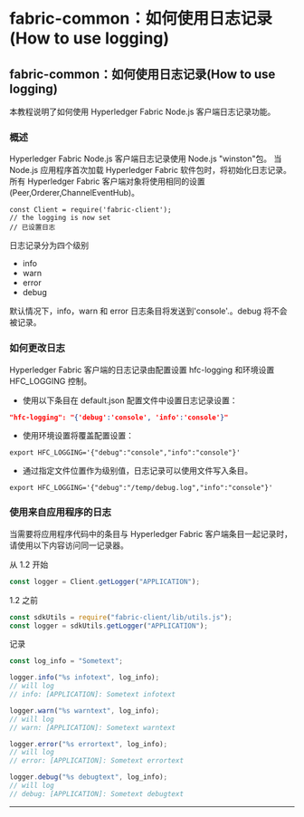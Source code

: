 # fabric-common：如何使用日志记录(How to use logging)

## fabric-common：如何使用日志记录(How to use logging)

本教程说明了如何使用 Hyperledger Fabric Node.js 客户端日志记录功能。

### 概述

Hyperledger Fabric Node.js 客户端日志记录使用 Node.js "winston"包。 当 Node.js 应用程序首次加载 Hyperledger Fabric 软件包时，将初始化日志记录。 所有 Hyperledger Fabric 客户端对象将使用相同的设置(Peer,Orderer,ChannelEventHub)。

```
const Client = require('fabric-client');
// the logging is now set
// 已设置日志
```

日志记录分为四个级别

- info
- warn
- error
- debug

默认情况下，info，warn 和 error 日志条目将发送到'console'.。debug 将不会被记录。

### 如何更改日志

Hyperledger Fabric 客户端的日志记录由配置设置 hfc-logging 和环境设置 HFC_LOGGING 控制。

- 使用以下条目在 default.json 配置文件中设置日志记录设置：

```json
"hfc-logging": "{'debug':'console', 'info':'console'}"
```

- 使用环境设置将覆盖配置设置：

```shell
export HFC_LOGGING='{"debug":"console","info":"console"}'
```

- 通过指定文件位置作为级别值，日志记录可以使用文件写入条目。

```shell
export HFC_LOGGING='{"debug":"/temp/debug.log","info":"console"}'
```

### 使用来自应用程序的日志

当需要将应用程序代码中的条目与 Hyperledger Fabric 客户端条目一起记录时，请使用以下内容访问同一记录器。

从 1.2 开始

```javascript
const logger = Client.getLogger("APPLICATION");
```

1.2 之前

```javascript
const sdkUtils = require("fabric-client/lib/utils.js");
const logger = sdkUtils.getLogger("APPLICATION");
```

记录

```javascript
const log_info = "Sometext";

logger.info("%s infotext", log_info);
// will log
// info: [APPLICATION]: Sometext infotext

logger.warn("%s warntext", log_info);
// will log
// warn: [APPLICATION]: Sometext warntext

logger.error("%s errortext", log_info);
// will log
// error: [APPLICATION]: Sometext errortext

logger.debug("%s debugtext", log_info);
// will log
// debug: [APPLICATION]: Sometext debugtext
```

---
